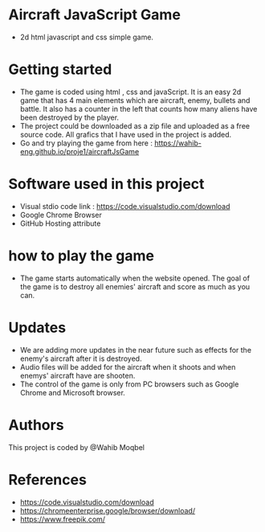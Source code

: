 # Aircraft JavaScript Game
- 2d html javascript and css simple game. 


# Getting started 

- The game is coded using html , css and javaScript. It is an easy 2d game that has 4 main elements which are aircraft, enemy, bullets and    battle. It also has a counter in the left that counts how many aliens have been destroyed by the player.
- The project could be downloaded as a zip file and uploaded as a free source code. All grafics that I have used in the project is added.
- Go and try playing the game from here : https://wahib-eng.github.io/proje1/aircraftJsGame


# Software used in this project 

- Visual stdio code link : https://code.visualstudio.com/download 
- Google Chrome Browser 
- GitHub Hosting attribute 


# how to play the game 
- The game starts automatically when the website opened. The goal of the game is to destroy all enemies'
  aircraft and score as much as you can. 
  
# Updates 
- We are adding more updates in the near future such as effects for the enemy's aircraft after it is destroyed.
- Audio files will be added for the aircraft when it shoots and when enemys' aircraft have are shooten.
- The control of the game is only from PC browsers such as Google Chrome and Microsoft browser.  
  
# Authors 
This project is coded by @Wahib Moqbel  

# References 
 
 - https://code.visualstudio.com/download  
 - https://chromeenterprise.google/browser/download/
 - https://www.freepik.com/
 
 



